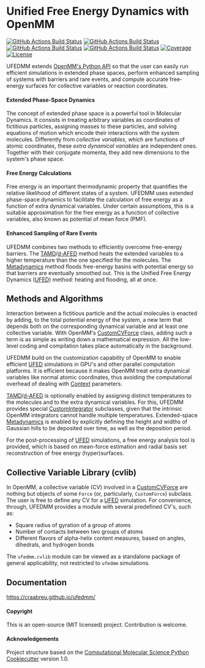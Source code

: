Unified Free Energy Dynamics with OpenMM
========================================

[//]: # (Badges)
[![GitHub Actions Build Status](https://github.com/craabreu/ufedmm/workflows/Linux/badge.svg)](https://github.com/craabreu/ufedmm/actions?query=workflow%3ALinux)
[![GitHub Actions Build Status](https://github.com/craabreu/ufedmm/workflows/MacOS/badge.svg)](https://github.com/craabreu/ufedmm/actions?query=workflow%3AMacOS)
[![GitHub Actions Build Status](https://github.com/craabreu/ufedmm/workflows/Windows/badge.svg)](https://github.com/craabreu/ufedmm/actions?query=workflow%3AWindows)
[![GitHub Actions Build Status](https://github.com/craabreu/ufedmm/workflows/Docs/badge.svg)](https://craabreu.github.io/ufedmm/)
[![Coverage](https://craabreu.github.io/ufedmm/coverage/coverage.svg)](https://craabreu.github.io/ufedmm/coverage/)
[![License](https://img.shields.io/badge/License-MIT-yellowgreen.svg?style=flat)](https://github.com/craabreu/ufedmm/blob/main/LICENSE.md)

UFEDMM extends [OpenMM's Python API] so that the user can easily run
efficient simulations in extended phase spaces, perform enhanced sampling
of systems with barriers and rare events, and compute accurate free-energy
surfaces for collective variables or reaction coordinates.

#### Extended Phase-Space Dynamics

The concept of extended phase space is a powerful tool in Molecular
Dynamics. It consists in treating arbitrary variables as coordinates of
fictitious particles, assigning masses to these particles, and solving
equations of motion which encode their interactions with the system
molecules. Differently from _collective variables_, which are functions
of atomic coordinates, these _extra dynamical variables_ are independent
ones. Together with their conjugate momenta, they add new dimensions to
the system's phase space.

#### Free Energy Calculations

Free energy is an important thermodynamic property that quantifies the
relative likelihood of different states of a system. UFEDMM uses
extended phase-space dynamics to facilitate the calculation of free
energy as a function of extra dynamical variables. Under certain
assumptions, this is a suitable approximation for the free energy as
a function of collective variables, also known as potential of mean
force (PMF).

#### Enhanced Sampling of Rare Events

UFEDMM combines two methods to efficiently overcome free-energy barriers.
The [TAMD]/[d-AFED] method heats the extended variables to a higher
temperature than the one specified for the molecules. The [Metadynamics]
method floods free-energy basins with potential energy so that barriers
are eventually smoothed out. This is the Unified Free Energy Dynamics
([UFED]) method: heating and flooding, all at once.

## Methods and Algorithms

Interaction between a fictitious particle and the actual molecules is
enacted by adding, to the total potential energy of the system, a new
term that depends both on the corresponding dynamical variable and at
least one collective variable. With OpenMM's [CustomCVForce] class,
adding such a term is as simple as writing down a mathematical expression.
All the low-level coding and compilation takes place automatically in the
background.

UFEDMM build on the customization capability of OpenMM to enable efficient
[UFED] simulations in GPU's and other parallel computation platforms. It
is efficient because it makes OpenMM treat extra dynamical variables like
normal atomic coordinates, thus avoiding the computational overhead of
dealing with [Context] parameters.

[TAMD]/[d-AFED] is optionally enabled by assigning distinct temperatures
to the molecules and to the extra dynamical variables. For this, UFEDMM
provides special [CustomIntegrator] subclasses, given that the intrinsic
OpenMM integrators cannot handle multiple temperatures. Extended-space
[Metadynamics] is enabled by explicitly defining the height and widths of
Gaussian hills to be deposited over time, as well as the deposition period.

For the post-processing of [UFED] simulations, a free energy analysis tool
is provided, which is based on mean-force estimation and radial basis set
reconstruction of free energy (hyper)surfaces.

## Collective Variable Library (cvlib)

In OpenMM, a collective variable (CV) involved in a [CustomCVForce] are
nothing but objects of some `Force` (or, particularly, `CustomForce`)
subclass. The user is free to define any CV for a [UFED] simulation. For
convenience, through, UFEDMM provides a module with several predefined
CV's, such as:

* Square radius of gyration of a group of atoms
* Number of contacts between two groups of atoms
* Different flavors of alpha-helix content measures, based on angles,
dihedrals, and hydrogen bonds

The `ufedmm.cvlib` module can be viewed as a standalone package of
general applicability, not restricted to `ufedmm` simulations.

## Documentation

https://craabreu.github.io/ufedmm/

#### Copyright

This is an open-source (MIT licensed) project. Contribution is welcome.

#### Acknowledgements

Project structure based on the
[Computational Molecular Science Python Cookiecutter](https://github.com/molssi/cookiecutter-cms) version 1.0.

[OpenMM's Python API]: http://docs.openmm.org/latest/api-python/index.html
[TAMD]: http://doi.org/10.1016/j.cplett.2006.05.062
[d-AFED]: http://doi.org/10.1021/jp805039u
[Metadynamics]: http://doi.org/10.1021/jp045424k
[UFED]: http://doi.org/10.1063/1.4733389
[Context]: http://docs.openmm.org/latest/api-python/generated/openmm.openmm.Context.html
[CustomCVForce]: http://docs.openmm.org/latest/api-python/generated/openmm.openmm.CustomCVForce.html
[CustomIntegrator]: http://docs.openmm.org/latest/api-python/generated/openmm.openmm.CustomIntegrator.html
